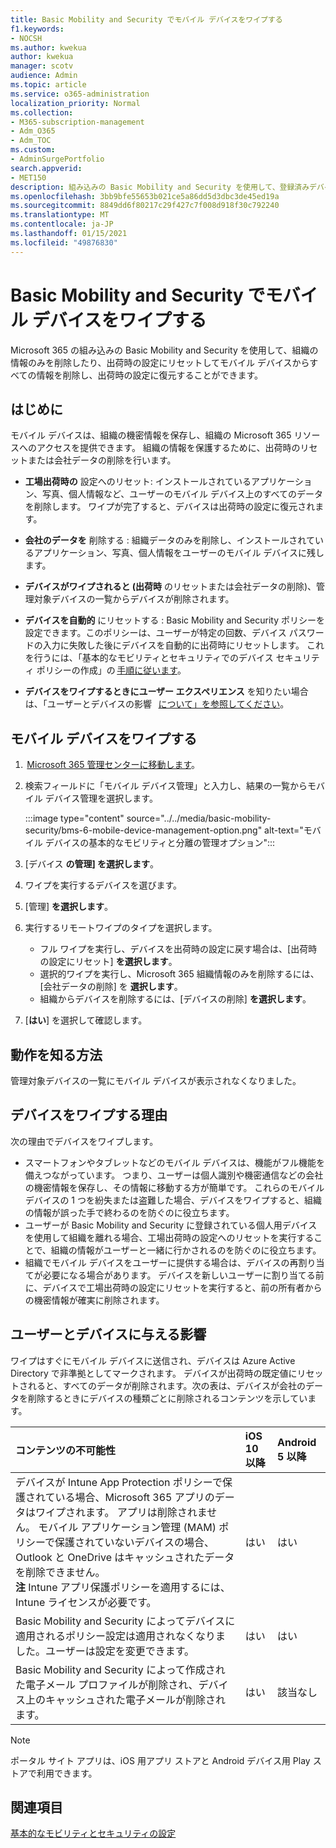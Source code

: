 ```yaml
---
title: Basic Mobility and Security でモバイル デバイスをワイプする
f1.keywords:
- NOCSH
ms.author: kwekua
author: kwekua
manager: scotv
audience: Admin
ms.topic: article
ms.service: o365-administration
localization_priority: Normal
ms.collection:
- M365-subscription-management
- Adm_O365
- Adm_TOC
ms.custom:
- AdminSurgePortfolio
search.appverid:
- MET150
description: 組み込みの Basic Mobility and Security を使用して、登録済みデバイスから情報を削除します。
ms.openlocfilehash: 3bb9bfe55653b021ce5a86dd5d3dbc3de45ed19a
ms.sourcegitcommit: 8849dd6f80217c29f427c7f008d918f30c792240
ms.translationtype: MT
ms.contentlocale: ja-JP
ms.lasthandoff: 01/15/2021
ms.locfileid: "49876830"
---
```

# <a name="wipe-a-mobile-device-in-basic-mobility-and-security"></a>Basic Mobility and Security でモバイル デバイスをワイプする

Microsoft 365 の組み込みの Basic Mobility and Security を使用して、組織の情報のみを削除したり、出荷時の設定にリセットしてモバイル デバイスからすべての情報を削除し、出荷時の設定に復元することができます。

## <a name="before-you-begin"></a>はじめに

モバイル デバイスは、組織の機密情報を保存し、組織の Microsoft 365 リソースへのアクセスを提供できます。 組織の情報を保護するために、出荷時のリセットまたは会社データの削除を行います。

- **工場出荷時の** 設定へのリセット: インストールされているアプリケーション、写真、個人情報など、ユーザーのモバイル デバイス上のすべてのデータを削除します。 ワイプが完了すると、デバイスは出荷時の設定に復元されます。

- **会社のデータを** 削除する : 組織データのみを削除し、インストールされているアプリケーション、写真、個人情報をユーザーのモバイル デバイスに残します。

- **デバイスがワイプされると (出荷時** のリセットまたは会社データの削除)、管理対象デバイスの一覧からデバイスが削除されます。
    
- **デバイスを自動的** にリセットする : Basic Mobility and Security ポリシーを設定できます。このポリシーは、ユーザーが特定の回数、デバイス パスワードの入力に失敗した後にデバイスを自動的に出荷時にリセットします。 これを行うには、「基本的なモビリティとセキュリティでのデバイス セキュリティ ポリシーの作成」の [手順に従います](create-device-security-policies.md)。
    
- **デバイスをワイプするときにユーザー エクスペリエンス** を知りたい場合は、「ユーザーとデバイスの影響   [について」を参照してください](#whats-the-user-and-device-impact)。

## <a name="wipe-a-mobile-device"></a>モバイル デバイスをワイプする

1.  [Microsoft 365 管理センターに移動します](https://support.microsoft.com/office/758befc4-0888-4009-9f14-0d147402fd23)。

2. 検索フィールドに「モバイル デバイス管理」と入力し、結果の一覧からモバイル デバイス管理を選択します。

    :::image type="content" source="../../media/basic-mobility-security/bms-6-mobile-device-management-option.png" alt-text="モバイル デバイスの基本的なモビリティと分離の管理オプション":::

3. [デバイス **の管理] を選択します**。

4. ワイプを実行するデバイスを選びます。

5. [管理] **を選択します**。

6. 実行するリモートワイプのタイプを選択します。

    - フル ワイプを実行し、デバイスを出荷時の設定に戻す場合は、[出荷時の設定にリセット] **を選択します**。
    - 選択的ワイプを実行し、Microsoft 365 組織情報のみを削除するには、[会社データの削除] を **選択します**。
    - 組織からデバイスを削除するには、[デバイスの削除] **を選択します**。

7. [**はい**] を選択して確認します。

## <a name="how-do-i-know-it-worked"></a>動作を知る方法

管理対象デバイスの一覧にモバイル デバイスが表示されなくなりました。

## <a name="why-would-you-want-to-wipe-a-device"></a>デバイスをワイプする理由

次の理由でデバイスをワイプします。

- スマートフォンやタブレットなどのモバイル デバイスは、機能がフル機能を備えつながっています。 つまり、ユーザーは個人識別や機密通信などの会社の機密情報を保存し、その情報に移動する方が簡単です。 これらのモバイル デバイスの 1 つを紛失または盗難した場合、デバイスをワイプすると、組織の情報が誤った手で終わるのを防ぐのに役立ちます。
- ユーザーが Basic Mobility and Security に登録されている個人用デバイスを使用して組織を離れる場合、工場出荷時の設定へのリセットを実行することで、組織の情報がユーザーと一緒に行かされるのを防ぐのに役立ちます。
- 組織でモバイル デバイスをユーザーに提供する場合は、デバイスの再割り当てが必要になる場合があります。 デバイスを新しいユーザーに割り当てる前に、デバイスで工場出荷時の設定にリセットを実行すると、前の所有者からの機密情報が確実に削除されます。

## <a name="whats-the-user-and-device-impact"></a>ユーザーとデバイスに与える影響

ワイプはすぐにモバイル デバイスに送信され、デバイスは Azure Active Directory で非準拠としてマークされます。 デバイスが出荷時の既定値にリセットされると、すべてのデータが削除されます。次の表は、デバイスが会社のデータを削除するときにデバイスの種類ごとに削除されるコンテンツを示しています。

|**コンテンツの不可能性**|**iOS 10 以降**|**Android 5 以降**|
|:-----|:-----|:-----|
|デバイスが Intune App Protection ポリシーで保護されている場合、Microsoft 365 アプリのデータはワイプされます。 アプリは削除されません。 モバイル アプリケーション管理 (MAM) ポリシーで保護されていないデバイスの場合、Outlook と OneDrive はキャッシュされたデータを削除できません。<br/>**注** Intune アプリ保護ポリシーを適用するには、Intune ライセンスが必要です。|はい|はい|
|Basic Mobility and Security によってデバイスに適用されるポリシー設定は適用されなくなりました。ユーザーは設定を変更できます。|はい|はい|
|Basic Mobility and Security によって作成された電子メール プロファイルが削除され、デバイス上のキャッシュされた電子メールが削除されます。|はい|該当なし|
>[!NOTE]
>ポータル サイト アプリは、iOS 用アプリ ストアと Android デバイス用 Play ストアで利用できます。

## <a name="related-topics"></a>関連項目

[基本的なモビリティとセキュリティの設定](set-up.md)